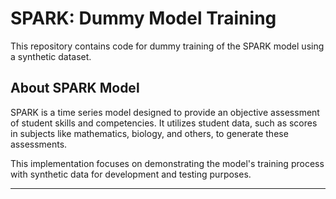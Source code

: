 # SPARK: Dummy Model Training

This repository contains code for dummy training of the SPARK model using a synthetic dataset.

## About SPARK Model

SPARK is a time series model designed to provide an objective assessment of student skills and competencies. It utilizes student data, such as scores in subjects like mathematics, biology, and others, to generate these assessments.

This implementation focuses on demonstrating the model's training process with synthetic data for development and testing purposes.

---
